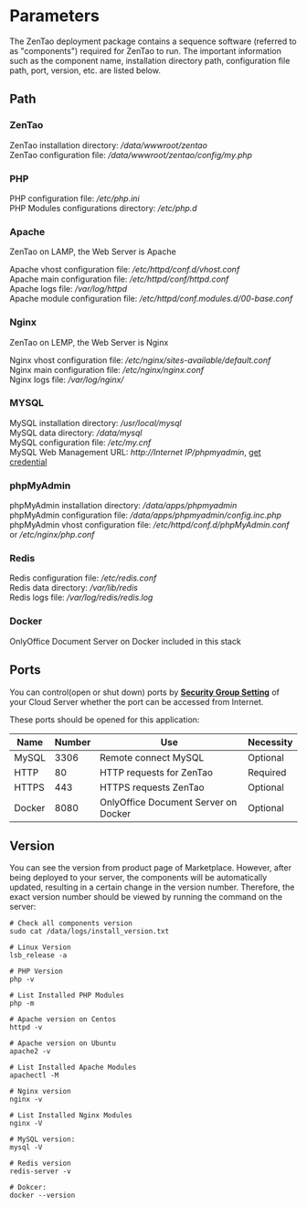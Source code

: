 # Parameters

The ZenTao deployment package contains a sequence software (referred to as "components") required for ZenTao to run. The important information such as the component name, installation directory path, configuration file path, port, version, etc. are listed below.

## Path

### ZenTao

ZenTao installation directory: */data/wwwroot/zentao*  
ZenTao configuration file: */data/wwwroot/zentao/config/my.php*   

### PHP

PHP configuration file: */etc/php.ini*  
PHP Modules configurations directory: */etc/php.d*

### Apache

ZenTao on LAMP, the Web Server is Apache  

Apache vhost configuration file: */etc/httpd/conf.d/vhost.conf*    
Apache main configuration file: */etc/httpd/conf/httpd.conf*   
Apache logs file: */var/log/httpd*  
Apache module configuration file: */etc/httpd/conf.modules.d/00-base.conf*    

### Nginx

ZenTao on LEMP, the Web Server is Nginx    

Nginx vhost configuration file: */etc/nginx/sites-available/default.conf*  
Nginx main configuration file: */etc/nginx/nginx.conf*  
Nginx logs file: */var/log/nginx/*

### MYSQL

MySQL installation directory: */usr/local/mysql*  
MySQL data directory: */data/mysql*  
MySQL configuration file: */etc/my.cnf*    
MySQL Web Management URL: *http://Internet IP/phpmyadmin*, [get credential](/stack-accounts.md)

### phpMyAdmin

phpMyAdmin installation directory: */data/apps/phpmyadmin*  
phpMyAdmin configuration file: */data/apps/phpmyadmin/config.inc.php*   
phpMyAdmin vhost configuration file: */etc/httpd/conf.d/phpMyAdmin.conf* or */etc/nginx/php.conf*  

### Redis

Redis configuration file: */etc/redis.conf*  
Redis data directory: */var/lib/redis*  
Redis logs file: */var/log/redis/redis.log*

### Docker

OnlyOffice Document Server on Docker included in this stack

## Ports

You can control(open or shut down) ports by **[Security Group Setting](https://support.websoft9.com/docs/faq/zh/tech-instance.html)** of your Cloud Server whether the port can be accessed from Internet.

These ports should be opened for this application:

| Name | Number | Use |  Necessity |
| --- | --- | --- | --- |
| MySQL | 3306 | Remote connect MySQL | Optional |
| HTTP | 80 | HTTP requests for ZenTao | Required |
| HTTPS | 443 | HTTPS requests ZenTao | Optional |
| Docker | 8080 | OnlyOffice Document Server on Docker | Optional |

## Version

You can see the version from product page of Marketplace. However, after being deployed to your server, the components will be automatically updated, resulting in a certain change in the version number. Therefore, the exact version number should be viewed by running the command on the server:

```shell
# Check all components version
sudo cat /data/logs/install_version.txt

# Linux Version
lsb_release -a

# PHP Version
php -v

# List Installed PHP Modules
php -m

# Apache version on Centos
httpd -v

# Apache version on Ubuntu
apache2 -v

# List Installed Apache Modules
apachectl -M

# Nginx version
nginx -v

# List Installed Nginx Modules
nginx -V

# MySQL version:
mysql -V

# Redis version
redis-server -v

# Dokcer:
docker --version
```